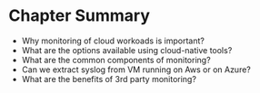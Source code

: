 # Chapter Summary

* Why monitoring of cloud workoads is important?
* What are the options available using cloud-native tools?
* What are the common components of monitoring?
* Can we extract syslog from VM running on Aws or on Azure?
* What are the benefits of 3rd party monitoring?



